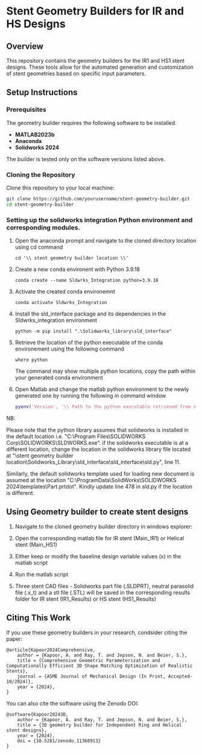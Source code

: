 # Stent Geometry Builders for IR and HS Designs

## Overview

This repository contains the geometry builders for the IR1 and HS1 stent designs. These tools allow for the automated generation and customization of stent geometries based on specific input parameters.

## Setup Instructions

### Prerequisites

The geometry builder requires the following software to be installed. 

- **MATLAB2023b** 
- **Anaconda**
-  **Solidworks 2024**

The builder is tested only on the software versions listed above.

### Cloning the Repository

Clone this repository to your local machine:

```bash
git clone https://github.com/yourusername/stent-geometry-builder.git
cd stent-geometry-builder
```
### Setting up the solidworks integration Python environment and corresponding modules. 

1. Open the anaconda prompt and navigate to the cloned directory location using cd command
    ```conda
    cd '\\ stent geometry builder location \\'
    ```

2. Create a new conda environent with Python 3.9.18 
    ```conda
    conda create --name Sldwrks_Integration python=3.9.18
    ```

3. Activate the created conda environemnt
    ```conda
    conda activate Sldwrks_Integration
    ```

4. Install the sld_interface package and its dependencies in the Sldwrks_integration environment
    ```conda
    python -m pip install ".\Solidworks_library\sld_interface"
    ```

5. Retrieve the location of the python executable of the conda environement using the following command
    ```conda
    where python
    ```
    The command may show multiple python locations, copy the path within your generated conda environment

6. Open Matlab and change the matlab python environment to the newly generated one by running the following in command window
    ```matlab
    pyenv('Version', '\\ Path to the python executable retrieved from step 5 \\')
    ```

NB: 

Please note that the python library assumes that solidworks is installed in the default location i.e. "C:\Program Files\SOLIDWORKS Corp\SOLIDWORKS\SLDWORKS.exe". if the solidworks executable is at a different location, change the location in the solidworks library file located at "\stent geometry builder location\Solidworks_Library\sld_interface\sld_interface\sld.py", line 11. 

Similarly, the default solidworks template used for loading new document is assumed at the location "C:\ProgramData\SolidWorks\SOLIDWORKS 2024\templates\Part.prtdot". Kindly update line 478 in sld.py if the location is different. 

## Using Geometry builder to create stent designs

1. Navigate to the cloned geometry builder directory in windows explorer:

2. Open the corresponding matlab file for IR stent (Main_IR1) or Helical stent (Main_HS1)

3. Either keep or modify the baseline design variable values (x) in the matlab script

4. Run the matlab script

5. Three stent CAD files - Solidworks part file (.SLDPRT), neutral parasolid file (.x_t) and a stl file (.STL) will be saved in the corresponding results folder for IR stent (IR1_Results) or HS stent (HS1_Results)


## Citing This Work

If you use these geometry builders in your research, condsider citing the paper:

```
@article{Kapoor2024Comprehensive,
    author = {Kapoor, A. and Ray, T. and Jepson, N. and Beier, S.},
    title = {Comprehensive Geometric Parameterization and Computationally Efficient 3D Shape Matching Optimization of Realistic Stents},
    journal = {ASME Journal of Mechanical Design (In Print, Accepted-10/2024)},
    year = {2024},
}
```

You can also cite the software using the Zenodo DOI:

```
@software{Kapoor20243D,
    author = {Kapoor, A. and Ray, T. and Jepson, N. and Beier, S.},
    title = {3D geometry builder for Independent Ring and Helical stent designs},
    year = {2024},
    doi = {10.5281/zenodo.11368913}
}
```

